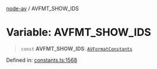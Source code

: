 [node-av](../globals.md) / AVFMT\_SHOW\_IDS

# Variable: AVFMT\_SHOW\_IDS

> `const` **AVFMT\_SHOW\_IDS**: [`AVFormatConstants`](../type-aliases/AVFormatConstants.md)

Defined in: [constants.ts:1568](https://github.com/seydx/av/blob/f8631fc881b394300b1479f511d55cf1c370a87f/src/constants/constants.ts#L1568)
